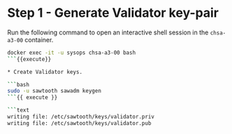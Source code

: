 # Step 1 - Generate Validator key-pair

Run the following command to open an interactive shell session in the `chsa-a3-00` container.

```bash
docker exec -it -u sysops chsa-a3-00 bash
```{{execute}}

* Create Validator keys.

```bash
sudo -u sawtooth sawadm keygen
```{{ execute }}

```text
writing file: /etc/sawtooth/keys/validator.priv
writing file: /etc/sawtooth/keys/validator.pub
```

